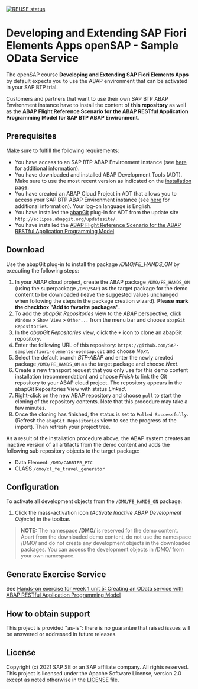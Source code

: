[![REUSE status](https://api.reuse.software/badge/github.com/SAP-samples/fiori-elements-opensap)](https://api.reuse.software/info/github.com/SAP-samples/fiori-elements-opensap)

# Developing and Extending SAP Fiori Elements Apps openSAP - Sample OData Service

The openSAP course **Developing and Extending SAP Fiori Elements Apps** by default expects you to use the ABAP environment that can be activated in your SAP BTP trial.  

Customers and partners that want to use their own SAP BTP ABAP Environment instance have to install the content of **this repository** as well as the 
**ABAP Flight Reference Scenario for the ABAP RESTful Application Programming Model for SAP BTP ABAP Environment**.

## Prerequisites
Make sure to fulfill the following requirements:
* You have access to an SAP BTP ABAP Environment instance (see [here](https://blogs.sap.com/2018/09/04/sap-cloud-platform-abap-environment) for additional information).
* You have downloaded and installed ABAP Development Tools (ADT). Make sure to use the most recent version as indicated on the [installation page](https://tools.hana.ondemand.com/#abap). 
* You have created an ABAP Cloud Project in ADT that allows you to access your SAP BTP ABAP Environment instance (see [here](https://help.sap.com/viewer/5371047f1273405bb46725a417f95433/Cloud/en-US/99cc54393e4c4e77a5b7f05567d4d14c.html) for additional information). Your log-on language is English.
* You have installed the [abapGit](https://github.com/abapGit/eclipse.abapgit.org) plug-in for ADT from the update site `http://eclipse.abapgit.org/updatesite/`.
* You have installed the [ABAP Flight Reference Scenario for the ABAP RESTful Application Programming Model](https://github.com/SAP-samples/abap-platform-refscen-flight/blob/BTP-ABAP/README.md)

## Download
Use the abapGit plug-in to install the package <em>/DMO/FE_HANDS_ON</em> by executing the following steps:
1. In your ABAP cloud project, create the ABAP package `/DMO/FE_HANDS_ON` (using the superpackage `/DMO/SAP`) as the target package for the demo content to be downloaded (leave the suggested values unchanged when following the steps in the package creation wizard). **Please mark the checkbox "Add to favorite packages".**
2. To add the <em>abapGit Repositories</em> view to the <em>ABAP</em> perspective, click `Window` > `Show View` > `Other...` from the menu bar and choose `abapGit Repositories`.
3. In the <em>abapGit Repositories</em> view, click the `+` icon to clone an abapGit repository.
4. Enter the following URL of this repository: `https://github.com/SAP-samples/fiori-elements-opensap.git` and choose <em>Next</em>.
5. Select the default branch <em>BTP-ABAP</em> and enter the newly created package `/DMO/FE_HANDS_ON` as the target package and choose <em>Next</em>.
6. Create a new transport request that you only use for this demo content installation (recommendation) and choose <em>Finish</em> to link the Git repository to your ABAP cloud project. The repository appears in the abapGit Repositories View with status <em>Linked</em>.
7. Right-click on the new ABAP repository and choose `pull` to start the cloning of the repository contents. Note that this procedure may take a few minutes. 
8. Once the cloning has finished, the status is set to `Pulled Successfully`. (Refresh the `abapGit Repositories` view to see the progress of the import). Then refresh your project tree. 

As a result of the installation procedure above, the ABAP system creates an inactive version of all artifacts from the demo content and adds the following sub repository objects to the target package: 
* Data Element: `/DMO/CARRIER_PIC`
* CLASS `/dmo/cl_fe_travel_generator` 

## Configuration

To activate all development objects from the `/DMO/FE_HANDS_ON` package: 
1. Click the mass-activation icon (<em>Activate Inactive ABAP Development Objects</em>) in the toolbar.  

> **NOTE:** 
> The namespace **/DMO/** is reserved for the demo content. Apart from the downloaded demo content, do not use the namespace /DMO/ and do not create any development objects in the downloaded packages. You can access the development objects in /DMO/ from your own namespace.

## Generate Exercise Service
See [Hands-on exercise for week 1 unit 5: Creating an OData service with ABAP RESTful Application Programming Model](week1/unit5.md)

## How to obtain support
This project is provided "as-is": there is no guarantee that raised issues will be answered or addressed in future releases.

## License
Copyright (c) 2021 SAP SE or an SAP affiliate company. All rights reserved. This project is licensed under the Apache Software License, version 2.0 except as noted otherwise in the [LICENSE](LICENSES/Apache-2.0.txt) file.


